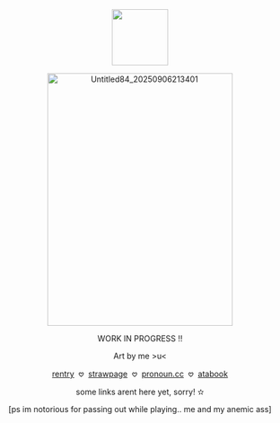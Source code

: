 <div align="center">

  <img width="100" src="https://komarev.com/ghpvc/?username=pixelbrickz&color=6cb88a&label=citizens_✫">


</p>

<img width="330" height="450" alt="Untitled84_20250906213401" src="https://github.com/user-attachments/assets/b42aa01d-4c0e-4008-ab8b-98d429dc5d8f" />








WORK IN PROGRESS !!
</p>

<div align="center">
  
Art by me >u<
  
  [rentry](https://rentry.co/CAREPAD_) ‎ 𖹭‎ ‎  [strawpage]()‎‎  ‎  𖹭 ‎  [pronoun.cc](https://pronouns.cc/@CCharmsz) ‎‎   𖹭‎ ‎  [atabook](https://ccharmz.atabook.org)

  some links arent here yet, sorry! ✫
  
  [ps im notorious for passing out while playing.. me and my anemic ass]
</p>
